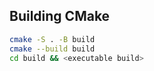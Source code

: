 ## Building CMake
```bash
cmake -S . -B build
cmake --build build
cd build && <executable build>
```